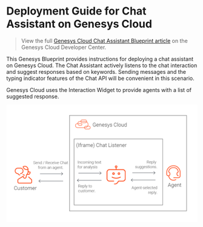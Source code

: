# Deployment Guide for Chat Assistant on Genesys Cloud

> View the full [Genesys Cloud Chat Assistant Blueprint article](https://developer.mypurecloud.com/blueprints/chat-assistant-blueprint/) on the Genesys Cloud Developer Center.

This Genesys Blueprint provides instructions for deploying a chat assistant on Genesys Cloud. The Chat Assistant actively listens to the chat interaction and suggest responses based on keywords. Sending messages and the typing indicator features of the Chat API will be convenient in this scenario.

Genesys Cloud uses the Interaction Widget to provide agents with a list of suggested response.

![Flowchart](blueprint/images/flowchart.png "Flowchart")